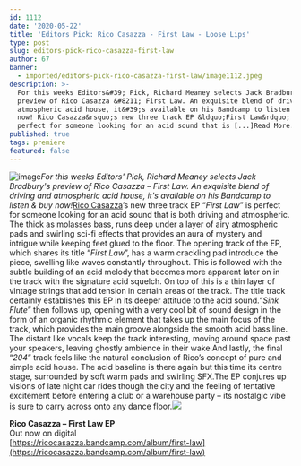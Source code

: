 ```yaml
---
id: 1112
date: '2020-05-22'
title: 'Editors Pick: Rico Casazza - First Law - Loose Lips'
type: post
slug: editors-pick-rico-casazza-first-law
author: 67
banner:
  - imported/editors-pick-rico-casazza-first-law/image1112.jpeg
description: >-
  For this weeks Editors&#39; Pick, Richard Meaney selects Jack Bradbury&#39;s
  preview of Rico Casazza &#8211; First Law. An exquisite blend of driving and
  atmospheric acid house, it&#39;s available on his Bandcamp to listen &amp; buy
  now! Rico Casazza&rsquo;s new three track EP &ldquo;First Law&rdquo; is
  perfect for someone looking for an acid sound that is [...]Read More...
published: true
tags: premiere
featured: false
---
```

![image](../imported/editors-pick-rico-casazza-first-law/image1112.jpeg)_For this weeks Editors' Pick, Richard Meaney selects Jack Bradbury's preview of Rico Casazza – First Law. An exquisite blend of driving and atmospheric acid house, it's available on his Bandcamp to listen & buy now!_[Rico Casazza](https://www.residentadvisor.net/dj/ricocasazza)’s new three track EP “_First Law_” is perfect for someone looking for an acid sound that is both driving and atmospheric. The thick as molasses bass, runs deep under a layer of airy atmospheric pads and swirling sci-fi effects that provides an aura of mystery and intrigue while keeping feet glued to the floor. The opening track of the EP, which shares its title “_First Law_”, has a warm crackling pad introduce the piece, swelling like waves constantly throughout. This is followed with the subtle building of an acid melody that becomes more apparent later on in the track with the signature acid squelch. On top of this is a thin layer of vintage strings that add tension in certain areas of the track. The title track certainly establishes this EP in its deeper attitude to the acid sound.“_Sink Flute_” then follows up, opening with a very cool bit of sound design in the form of an organic rhythmic element that takes up the main focus of the track, which provides the main groove alongside the smooth acid bass line. The distant like vocals keep the track interesting, moving around space past your speakers, leaving ghostly ambience in their wake.And lastly, the final “_204_” track feels like the natural conclusion of Rico’s concept of pure and simple acid house. The acid baseline is there again but this time its centre stage, surrounded by soft warm pads and swirling SFX.The EP conjures up visions of late night car rides though the city and the feeling of tentative excitement before entering a club or a warehouse party – its nostalgic vibe is sure to carry across onto any dance floor.![](/wp-content/uploads/live/img/wysiwyg/5eb5b44b07bf4.jpg)

**Rico Casazza – First Law EP**  
Out now on digital  
[](https://ricocasazza.bandcamp.com/album/first-law)[https://ricocasazza.bandcamp.com/album/first-law](https://ricocasazza.bandcamp.com/album/first-law)
